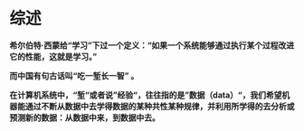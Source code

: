 # **综述**

**希尔伯特·西蒙给“学习”下过一个定义：“如果一个系统能够通过执行某个过程改进它的性能，这就是学习。”**

**而中国有句古话叫“吃一堑长一智” 。**

**在计算机系统中，“堑“或者说”经验“，往往指的是”数据（data）“，我们希望机器能通过不断从数据中去学得数据的某种共性某种规律，并利用所学得的去分析或预测新的数据：从数据中来，到数据中去。**

